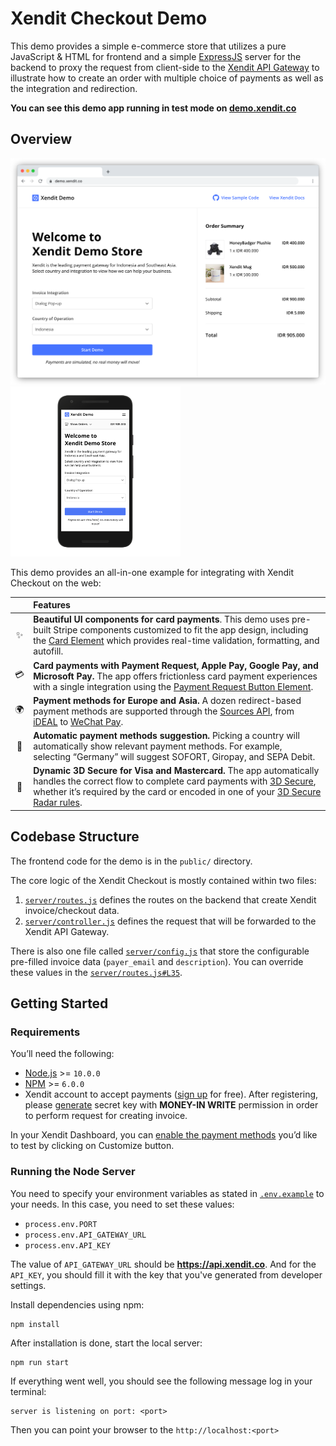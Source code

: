 # Xendit Checkout Demo

This demo provides a simple e-commerce store that utilizes a pure JavaScript & HTML for frontend and a simple [ExpressJS](https://expressjs.com/) server for the backend to proxy the request from client-side to the [Xendit API Gateway](https://developers.xendit.co/api-reference/#invoices) to illustrate how to create an order with multiple choice of payments as well as the integration and redirection. 

**You can see this demo app running in test mode on [demo.xendit.co](https://demo.xendit.co)**

## Overview

<img src="public/images/screenshots/demo-desktop.png" alt="Demo on Google Chrome" width="610"><img src="public/images/screenshots/demo-mobile.png" alt="Demo on Safari iPhone X" width="272">

This demo provides an all-in-one example for integrating with Xendit Checkout on the web:

|     | Features
:---: | :---
✨ | **Beautiful UI components for card payments**. This demo uses pre-built Stripe components customized to fit the app design, including the [Card Element](https://stripe.com/docs/elements) which provides real-time validation, formatting, and autofill.
💳 | **Card payments with Payment Request, Apple Pay, Google Pay, and Microsoft Pay.** The app offers frictionless card payment experiences with a single integration using the [Payment Request Button Element](https://stripe.com/docs/elements/payment-request-button).
🌍 | **Payment methods for Europe and Asia.** A dozen redirect-based payment methods are supported through the [Sources API](https://stripe.com/docs/sources), from [iDEAL](https://stripe.com/docs/sources/ideal) to [WeChat Pay](https://stripe.com/docs/sources/wechat-pay).
🎩 | **Automatic payment methods suggestion.** Picking a country will automatically show relevant payment methods. For example, selecting  “Germany” will suggest SOFORT, Giropay, and SEPA Debit.
🔐 | **Dynamic 3D Secure for Visa and Mastercard.** The app automatically handles the correct flow to complete card payments with [3D Secure](https://stripe.com/docs/payments/dynamic-3ds), whether it’s required by the card or encoded in one of your [3D Secure Radar rules](https://dashboard.stripe.com/radar/rules).

## Codebase Structure

The frontend code for the demo is in the `public/` directory.

The core logic of the Xendit Checkout is mostly contained within two files:

1.  [`server/routes.js`](server/routes.js) defines the routes on the backend that create Xendit invoice/checkout data.
2.  [`server/controller.js`](server/controller.js) defines the request that will be forwarded to the Xendit API Gateway.

There is also one file called [`server/config.js`](server/config.js) that store the configurable pre-filled invoice data (`payer_email` and `description`). You can override these values in the [`server/routes.js#L35`](server/routes.js).

## Getting Started

### Requirements

You’ll need the following:

- [Node.js](https://nodejs.org) >= `10.0.0`
- [NPM](https://npmjs.org) >= `6.0.0`
- Xendit account to accept payments ([sign up](https://dashboard.xendit.co/register/1) for free). After registering, please [generate](https://dashboard.xendit.co/settings/developers#api-keys) secret key with **MONEY-IN WRITE** permission in order to perform request for creating invoice. 

In your Xendit Dashboard, you can [enable the payment methods](https://dashboard.xendit.co/invoices) you’d like to test by clicking on Customize button.

### Running the Node Server

You need to specify your environment variables as stated in [`.env.example`](.env.example) to your needs. In this case, you need to set these values: 

- `process.env.PORT`
- `process.env.API_GATEWAY_URL`
- `process.env.API_KEY`

The value of `API_GATEWAY_URL` should be **https://api.xendit.co**. And for the `API_KEY`, you should fill it with the key that you've generated from developer settings. 

Install dependencies using npm:

    npm install

After installation is done, start the local server:

    npm run start

If everything went well, you should see the following message log in your terminal:

    server is listening on port: <port>

Then you can point your browser to the `http://localhost:<port>`